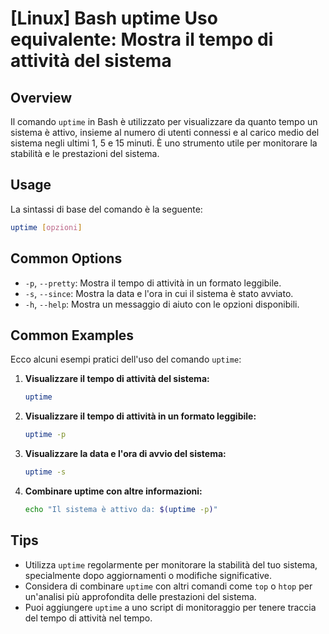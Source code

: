 # [Linux] Bash uptime Uso equivalente: Mostra il tempo di attività del sistema

## Overview
Il comando `uptime` in Bash è utilizzato per visualizzare da quanto tempo un sistema è attivo, insieme al numero di utenti connessi e al carico medio del sistema negli ultimi 1, 5 e 15 minuti. È uno strumento utile per monitorare la stabilità e le prestazioni del sistema.

## Usage
La sintassi di base del comando è la seguente:

```bash
uptime [opzioni]
```

## Common Options
- `-p`, `--pretty`: Mostra il tempo di attività in un formato leggibile.
- `-s`, `--since`: Mostra la data e l'ora in cui il sistema è stato avviato.
- `-h`, `--help`: Mostra un messaggio di aiuto con le opzioni disponibili.

## Common Examples
Ecco alcuni esempi pratici dell'uso del comando `uptime`:

1. **Visualizzare il tempo di attività del sistema:**
   ```bash
   uptime
   ```

2. **Visualizzare il tempo di attività in un formato leggibile:**
   ```bash
   uptime -p
   ```

3. **Visualizzare la data e l'ora di avvio del sistema:**
   ```bash
   uptime -s
   ```

4. **Combinare uptime con altre informazioni:**
   ```bash
   echo "Il sistema è attivo da: $(uptime -p)"
   ```

## Tips
- Utilizza `uptime` regolarmente per monitorare la stabilità del tuo sistema, specialmente dopo aggiornamenti o modifiche significative.
- Considera di combinare `uptime` con altri comandi come `top` o `htop` per un'analisi più approfondita delle prestazioni del sistema.
- Puoi aggiungere `uptime` a uno script di monitoraggio per tenere traccia del tempo di attività nel tempo.